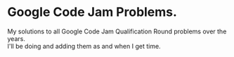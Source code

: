 # Google Code Jam Problems.

My solutions to all Google Code Jam Qualification Round problems over the years.  
I'll be doing and adding them as and when I get time.
